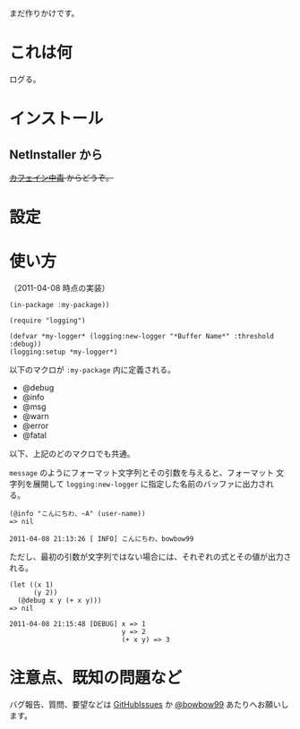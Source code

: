 まだ作りかけです。

これは何
========
ログる。


インストール
============

NetInstaller から
-----------------
<del>[カフェイン中毒] からどうぞ。</del>

  [カフェイン中毒]: http://bowbow99.sakura.ne.jp/xyzzy/packages.l

設定
====

使い方
======
（2011-04-08 時点の実装）


    (in-package :my-package))
    
    (require "logging")
    
    (defvar *my-logger* (logging:new-logger "*Buffer Name*" :threshold :debug))
    (logging:setup *my-logger*)

以下のマクロが `:my-package` 内に定義される。

- @debug
- @info
- @msg
- @warn
- @error
- @fatal

以下、上記のどのマクロでも共通。

`message` のようにフォーマット文字列とその引数を与えると、フォーマット
文字列を展開して `logging:new-logger` に指定した名前のバッファに出力され
る。

    (@info "こんにちわ、~A" (user-name))
    => nil

    2011-04-08 21:13:26 [ INFO] こんにちわ、bowbow99

ただし、最初の引数が文字列ではない場合には、それぞれの式とその値が出力さ
れる。

    (let ((x 1)
          (y 2))
      (@debug x y (+ x y)))
    => nil

    2011-04-08 21:15:48 [DEBUG] x => 1
                                y => 2
                                (+ x y) => 3




注意点、既知の問題など
======================

バグ報告、質問、要望などは [GitHubIssues] か [@bowbow99] あたりへお願いします。

  [GitHubIssues]: http://github.com/bowbow99/xyzzy.logging/issues
  [@bowbow99]: http://twitter.com/bowbow99
